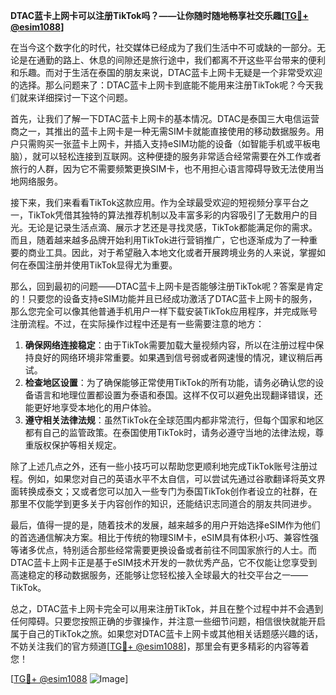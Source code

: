 **DTAC蓝卡上网卡可以注册TikTok吗？——让你随时随地畅享社交乐趣[[TG💪+ @esim1088](https://t.me/s/esim1088)]**

在当今这个数字化的时代，社交媒体已经成为了我们生活中不可或缺的一部分。无论是在通勤的路上、休息的间隙还是旅行途中，我们都离不开这些平台带来的便利和乐趣。而对于生活在泰国的朋友来说，DTAC蓝卡上网卡无疑是一个非常受欢迎的选择。那么问题来了：DTAC蓝卡上网卡到底能不能用来注册TikTok呢？今天我们就来详细探讨一下这个问题。

首先，让我们了解一下DTAC蓝卡上网卡的基本情况。DTAC是泰国三大电信运营商之一，其推出的蓝卡上网卡是一种无需SIM卡就能直接使用的移动数据服务。用户只需购买一张蓝卡上网卡，并插入支持eSIM功能的设备（如智能手机或平板电脑），就可以轻松连接到互联网。这种便捷的服务非常适合经常需要在外工作或者旅行的人群，因为它不需要频繁更换SIM卡，也不用担心语言障碍导致无法使用当地网络服务。

接下来，我们来看看TikTok这款应用。作为全球最受欢迎的短视频分享平台之一，TikTok凭借其独特的算法推荐机制以及丰富多彩的内容吸引了无数用户的目光。无论是记录生活点滴、展示才艺还是寻找灵感，TikTok都能满足你的需求。而且，随着越来越多品牌开始利用TikTok进行营销推广，它也逐渐成为了一种重要的商业工具。因此，对于希望融入本地文化或者开展跨境业务的人来说，掌握如何在泰国注册并使用TikTok显得尤为重要。

那么，回到最初的问题——DTAC蓝卡上网卡是否能够注册TikTok呢？答案是肯定的！只要您的设备支持eSIM功能并且已经成功激活了DTAC蓝卡上网卡的服务，那么您完全可以像其他普通手机用户一样下载安装TikTok应用程序，并完成账号注册流程。不过，在实际操作过程中还是有一些需要注意的地方：

1. **确保网络连接稳定**：由于TikTok需要加载大量视频内容，所以在注册过程中保持良好的网络环境非常重要。如果遇到信号弱或者网速慢的情况，建议稍后再试。
2. **检查地区设置**：为了确保能够正常使用TikTok的所有功能，请务必确认您的设备语言和地理位置都设置为泰语和泰国。这样不仅可以避免出现翻译错误，还能更好地享受本地化的用户体验。
3. **遵守相关法律法规**：虽然TikTok在全球范围内都非常流行，但每个国家和地区都有自己的监管政策。在泰国使用TikTok时，请务必遵守当地的法律法规，尊重版权保护等相关规定。

除了上述几点之外，还有一些小技巧可以帮助您更顺利地完成TikTok账号注册过程。例如，如果您对自己的英语水平不太自信，可以尝试先通过谷歌翻译将英文界面转换成泰文；又或者您可以加入一些专门为泰国TikTok创作者设立的社群，在那里不仅能学到更多关于内容创作的知识，还能结识志同道合的朋友共同进步。

最后，值得一提的是，随着技术的发展，越来越多的用户开始选择eSIM作为他们的首选通信解决方案。相比于传统的物理SIM卡，eSIM具有体积小巧、兼容性强等诸多优点，特别适合那些经常需要更换设备或者前往不同国家旅行的人士。而DTAC蓝卡上网卡正是基于eSIM技术开发的一款优秀产品，它不仅能让您享受到高速稳定的移动数据服务，还能够让您轻松接入全球最大的社交平台之一——TikTok。

总之，DTAC蓝卡上网卡完全可以用来注册TikTok，并且在整个过程中并不会遇到任何障碍。只要您按照正确的步骤操作，并注意一些细节问题，相信很快就能开启属于自己的TikTok之旅。如果您对DTAC蓝卡上网卡或其他相关话题感兴趣的话，不妨关注我们的官方频道[[TG💪+ @esim1088](https://t.me/s/esim1088)]，那里会有更多精彩的内容等着您！

[[TG💪+ @esim1088](https://t.me/s/esim1088) ![Image](https://i.postimg.cc/4NQfJmqS/Snipaste-2025-05-13-00-14-12.png)]